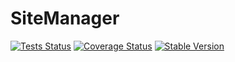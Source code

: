 SiteManager
==============

[![Tests Status](https://github.com/NetCommons3/SiteManager/actions/workflows/tests.yml/badge.svg?branch=master)](https://github.com/NetCommons3/SiteManager/actions/workflows/tests.yml)
[![Coverage Status](https://coveralls.io/repos/NetCommons3/SiteManager/badge.svg?branch=master)](https://coveralls.io/r/NetCommons3/SiteManager?branch=master)
[![Stable Version](https://img.shields.io/packagist/v/netcommons/site-manager.svg?label=stable)](https://packagist.org/packages/netcommons/site-manager)
